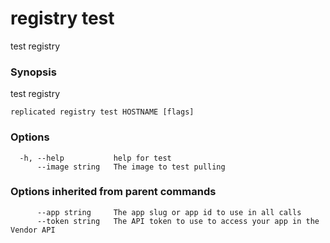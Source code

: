 # registry test

test registry

### Synopsis

test registry

```
replicated registry test HOSTNAME [flags]
```

### Options

```
  -h, --help           help for test
      --image string   The image to test pulling
```

### Options inherited from parent commands

```
      --app string     The app slug or app id to use in all calls
      --token string   The API token to use to access your app in the Vendor API
```
